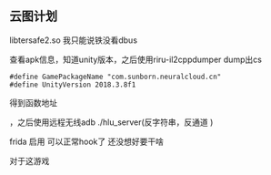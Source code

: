 ## 云图计划

libtersafe2.so 我只能说铁没看dbus

查看apk信息，知道unity版本，之后使用riru-il2cppdumper dump出cs

```
#define GamePackageName "com.sunborn.neuralcloud.cn"
#define UnityVersion 2018.3.8f1
```

得到函数地址

，之后使用远程无线adb ./hlu_server(反字符串，反通道 )

frida 启用 可以正常hook了   还没想好要干啥

对于这游戏